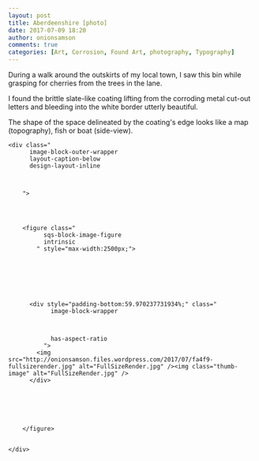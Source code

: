 ```yaml
---
layout: post
title: Aberdeenshire [photo]
date: 2017-07-09 18:20
author: onionsamson
comments: true
categories: [Art, Corrosion, Found Art, photography, Typography]
---
```

<p>During a walk around the outskirts of my local town, I saw this bin while grasping for cherries from the trees in the lane.</p>
<p>I found the brittle slate-like coating lifting from the corroding metal cut-out letters and bleeding into the white border utterly beautiful. </p>
<p>The shape of the space delineated by the coating&#039;s edge looks like a map (topography), fish or boat (side-view).</p>









  

    
  
    <div class="
          image-block-outer-wrapper
          layout-caption-below
          design-layout-inline
          
          
          
        ">

      

      
        <figure class="
              sqs-block-image-figure
              intrinsic
            " style="max-width:2500px;">
          
        
        

        
          
            
          <div style="padding-bottom:59.970237731934%;" class="
                image-block-wrapper
                
          
        
                has-aspect-ratio
              ">
            <img src="http://onionsamson.files.wordpress.com/2017/07/fa4f9-fullsizerender.jpg" alt="FullSizeRender.jpg" /><img class="thumb-image" alt="FullSizeRender.jpg" />
          </div>
        
          
        

        
      
        </figure>
      

    </div>
